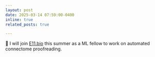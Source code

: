 ```yaml
---
layout: post
date: 2025-03-14 07:59:00-0400
inline: true
related_posts: true

---
```


💬 I will join [E11.bio](https://e11.bio/news/roadmap) this summer as a ML fellow to work on automated connectome proofreading.